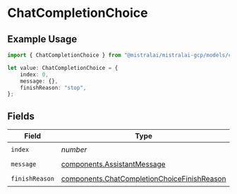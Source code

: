 # ChatCompletionChoice

## Example Usage

```typescript
import { ChatCompletionChoice } from "@mistralai/mistralai-gcp/models/components";

let value: ChatCompletionChoice = {
    index: 0,
    message: {},
    finishReason: "stop",
};
```

## Fields

| Field                                                                                                      | Type                                                                                                       | Required                                                                                                   | Description                                                                                                | Example                                                                                                    |
| ---------------------------------------------------------------------------------------------------------- | ---------------------------------------------------------------------------------------------------------- | ---------------------------------------------------------------------------------------------------------- | ---------------------------------------------------------------------------------------------------------- | ---------------------------------------------------------------------------------------------------------- |
| `index`                                                                                                    | *number*                                                                                                   | :heavy_check_mark:                                                                                         | N/A                                                                                                        | 0                                                                                                          |
| `message`                                                                                                  | [components.AssistantMessage](../../models/components/assistantmessage.md)                                 | :heavy_check_mark:                                                                                         | N/A                                                                                                        |                                                                                                            |
| `finishReason`                                                                                             | [components.ChatCompletionChoiceFinishReason](../../models/components/chatcompletionchoicefinishreason.md) | :heavy_check_mark:                                                                                         | N/A                                                                                                        | stop                                                                                                       |